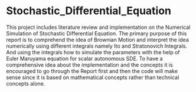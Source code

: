 # Stochastic_Differential_Equation
This project includes literature review and implementation on the Numerical Simulation of Stochastic Differential Equation. The primary purpose of this report is to comprehend the idea of Brownian Motion and interpret the idea numerically using different integrals namely Ito and Stratonovich Integrals. And using the integrals how to simulate the parameters with the help of Euler Maruyama equation for scalar autonomous SDE.
To have a comprehensive idea about the implementation and the concepts it is encouraged to go through the Report first and then the code will make sense since it is based on mathematical concepts rather than technical concepts alone.
